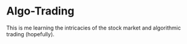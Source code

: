 # Algo-Trading
This is me learning the intricacies of the stock market and algorithmic trading (hopefully).
